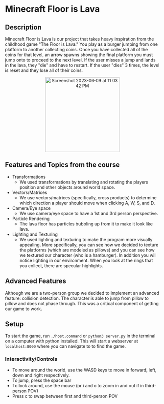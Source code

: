 # Minecraft Floor is Lava

## Description
Minecraft Floor is Lava is our project that takes heavy inspiration from the childhood game "The Floor is Lava." You play as a burger jumping from one platform to another collecting coins. Once you have collected all of the coins for that level, an arrow spawns showing the final platform you must jump onto to proceed to the next level. If the user misses a jump and lands in the lava, they "die" and have to restart. If the user "dies" 3 times, the level is reset and 
they lose all of their coins.

<p align="center">
   <img width="243" alt="Screenshot 2023-06-09 at 11 03 42 PM" src="https://github.com/Nate-Fish/dummy/assets/77850450/089f7276-f7a0-4aba-a304-1d8e6f3c73a4">
</p>

## Features and Topics from the course
- Transformations
    - We used transformations by translating and rotating the players position and other objects around world space.
- Vectors/Matrices
    -  We use vectors/matrices (specifically, cross products) to determine which direction a player should move when clicking A, W, S, and D.
- Camera/Eye space
    - We use camera/eye space to have a 1st and 3rd person perspective.
- Particle Rendering
    - The lava floor has particles bubbling up from it to make it look like lava. 
- Lighting and Texturing
    - We used lighting and texturing to make the program more visually appealing. More specifically, you can see how we decided to texture the platforms (which are modeled as pillows) and you can see how we textured our character (who is a hamburger). In addition you will notice lighting in our environment. When you look at the rings that you collect, there are specular highlights.

## Advanced Features
Although we are a two-person group we decided to implement an advanced feature: collision detection. The character is able to jump from pillow to pillow and does not phase through. This was a critical component of getting our game to work.


## Setup
To start the game, run 
```./host.command``` or ```python3 server.py```
 in the terminal on a computer with python installed. This will start a webserver at
```localhost:8000``` where you can navigate to to find the game.

### Interactivity/Controls
- To move around the world, use the WASD keys to move in forward, left, down and right respectively.
- To jump, press the space bar
- To look around, use the mouse (or i and o to zoom in and out if in third-person POV)
- Press c to swap between first and third-person POV
